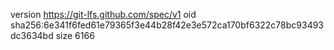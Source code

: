 version https://git-lfs.github.com/spec/v1
oid sha256:6e341f6fed61e79365f3e44b28f42e3e572ca170bf6322c78bc93493dc3634bd
size 6166
